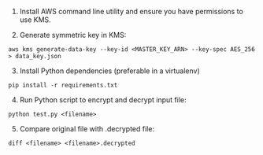 1. Install AWS command line utility and ensure you have permissions to use KMS.

2. Generate symmetric key in KMS:

`aws kms generate-data-key --key-id <MASTER_KEY_ARN> --key-spec AES_256 > data_key.json`

3. Install Python dependencies (preferable in a virtualenv)

`pip install -r requirements.txt`

4. Run Python script to encrypt and decrypt input file:

`python test.py <filename>`

5. Compare original file with .decrypted file:

`diff <filename> <filename>.decrypted`
